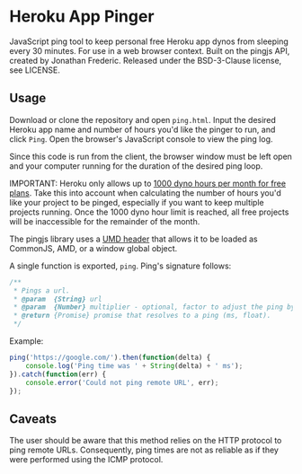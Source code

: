 # Heroku App Pinger
JavaScript ping tool to keep personal free Heroku app dynos from sleeping every 30 minutes. For use in a web browser context. Built on the pingjs API, created by Jonathan Frederic. Released under the BSD-3-Clause license, see LICENSE.

## Usage
Download or clone the repository and open `ping.html`. Input the desired Heroku app name and number of hours you'd like the pinger to run, and click `Ping`. Open the browser's JavaScript console to view the ping log.

Since this code is run from the client, the browser window must be left open and your computer running for the duration of the desired ping loop.

IMPORTANT: Heroku only allows up to [1000 dyno hours per month for free plans](https://devcenter.heroku.com/articles/free-dyno-hours). Take this into account when calculating the number of hours you'd like your project to be pinged, especially if you want to keep multiple projects running. Once the 1000 dyno hour limit is reached, all free projects will be inaccessible for the remainder of the month.

The pingjs library uses a  [UMD header](https://github.com/umdjs/umd/blob/master/templates/returnExports.js)
that allows it to be loaded as CommonJS, AMD, or a window global object.  

A single function is exported, `ping`.  Ping's signature follows:  

```js
/**
 * Pings a url.
 * @param  {String} url
 * @param  {Number} multiplier - optional, factor to adjust the ping by.  0.3 works well for HTTP servers.
 * @return {Promise} promise that resolves to a ping (ms, float).
 */
```

Example:  

```js
ping('https://google.com/').then(function(delta) {
    console.log('Ping time was ' + String(delta) + ' ms');
}).catch(function(err) {
    console.error('Could not ping remote URL', err);
});
```

## Caveats

The user should be aware that this method relies on the HTTP protocol to ping
remote URLs.  Consequently, ping times are not as reliable as if they were
performed using the ICMP protocol.  
